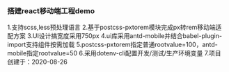 
### 搭建react移动端工程demo
1.支持scss,less预处理语言
2.基于postcss-pxtorem模块完成px转rem移动端适配方案
3.UI设计搞宽度采用750px
4.ui库采用antd-mobile并结合babel-plugin-import支持组件按需加载
5.postcss-pxtorem指定普通rootvalue=100，antd-mobile指定rootvalue=50
6.采用dotenv-cli配置开发/测试/生产环境变量
7.项目创建于：2020-08-26

